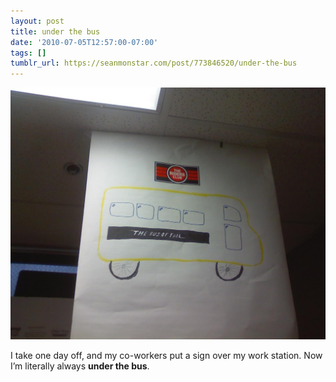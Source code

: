 ```yaml
---
layout: post
title: under the bus
date: '2010-07-05T12:57:00-07:00'
tags: []
tumblr_url: https://seanmonstar.com/post/773846520/under-the-bus
---
```

 ![](/tumblr_files/tumblr_l53osb9Xun1qzhan1o1_1280.jpg)  

I take one day off, and my co-workers put a sign over my work station. Now I’m literally always **under the bus**.

